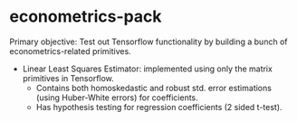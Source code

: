 # econometrics-pack

Primary objective: Test out Tensorflow functionality by building a bunch of econometrics-related primitives.

- Linear Least Squares Estimator: implemented using only the matrix primitives in Tensorflow. 
  - Contains both homoskedastic and robust std. error estimations (using Huber-White errors) for coefficients.
  - Has hypothesis testing for regression coefficients (2 sided t-test).
